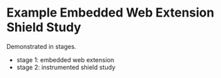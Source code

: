 # Example Embedded Web Extension Shield Study

Demonstrated in stages.

- stage 1:  embedded web extension
- stage 2:  instrumented shield study

